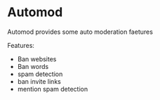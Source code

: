 # Automod

Automod provides some auto moderation faetures

Features:

 - Ban websites
 - Ban words
 - spam detection
 - ban invite links
 - mention spam detection